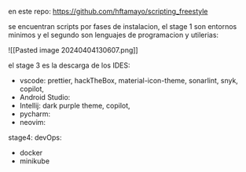 
en este repo: https://github.com/hftamayo/scripting_freestyle

se encuentran scripts por fases de instalacion, el stage 1 son entornos minimos y el segundo son lenguajes de programacion y utilerias:

![[Pasted image 20240404130607.png]]

el stage 3 es la descarga de los IDES:
- vscode: prettier, hackTheBox, material-icon-theme, sonarlint, snyk, copilot, 
- Android Studio:
- Intellij: dark purple theme, copilot, 
- pycharm:
- neovim:

stage4: devOps:
- docker
- minikube

